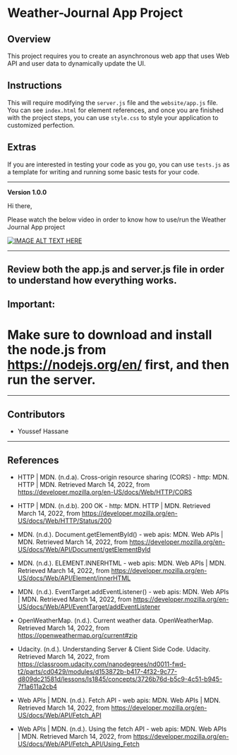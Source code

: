 # Weather-Journal App Project

## Overview
This project requires you to create an asynchronous web app that uses Web API and user data to dynamically update the UI. 

## Instructions
This will require modifying the `server.js` file and the `website/app.js` file. You can see `index.html` for element references, and once you are finished with the project steps, you can use `style.css` to style your application to customized perfection.

## Extras
If you are interested in testing your code as you go, you can use `tests.js` as a template for writing and running some basic tests for your code.



---
**Version 1.0.0**

Hi there,

Please watch the below video in order to know how to use/run the Weather Journal App project

[![IMAGE ALT TEXT HERE](https://img.youtube.com/vi/dWVkaa-pMlo/0.jpg)](https://www.youtube.com/watch?v=dWVkaa-pMlo)



---

## Review both the app.js and server.js file in order to understand how everything works.

## Important:
# Make sure to download and install the node.js from https://nodejs.org/en/ first, and then run the server.

---

## Contributors

- Youssef Hassane

---

## References

- HTTP | MDN. (n.d.a). Cross-origin resource sharing (CORS) - http: MDN. HTTP | MDN. Retrieved March 14, 2022, from https://developer.mozilla.org/en-US/docs/Web/HTTP/CORS 

- HTTP | MDN. (n.d.b). 200 OK - http: MDN. HTTP | MDN. Retrieved March 14, 2022, from https://developer.mozilla.org/en-US/docs/Web/HTTP/Status/200 

- MDN. (n.d.). Document.getElementById() - web apis: MDN. Web APIs | MDN. Retrieved March 14, 2022, from https://developer.mozilla.org/en-US/docs/Web/API/Document/getElementById

- MDN. (n.d.). ELEMENT.INNERHTML - web apis: MDN. Web APIs | MDN. Retrieved March 14, 2022, from https://developer.mozilla.org/en-US/docs/Web/API/Element/innerHTML 

- MDN. (n.d.). EventTarget.addEventListener() - web apis: MDN. Web APIs | MDN. Retrieved March 14, 2022, from https://developer.mozilla.org/en-US/docs/Web/API/EventTarget/addEventListener 

- OpenWeatherMap. (n.d.). Current weather data. OpenWeatherMap. Retrieved March 14, 2022, from https://openweathermap.org/current#zip 

- Udacity. (n.d.). Understanding Server &amp; Client Side Code. Udacity. Retrieved March 14, 2022, from https://classroom.udacity.com/nanodegrees/nd0011-fwd-t2/parts/cd0429/modules/d153872b-b417-4f32-9c77-d809dc21581d/lessons/ls1845/concepts/3726b76d-b5c9-4c51-b945-7f1a611a2cb4 

- Web APIs | MDN. (n.d.). Fetch API - web apis: MDN. Web APIs | MDN. Retrieved March 14, 2022, from https://developer.mozilla.org/en-US/docs/Web/API/Fetch_API 

- Web APIs | MDN. (n.d.). Using the fetch API - web apis: MDN. Web APIs | MDN. Retrieved March 14, 2022, from https://developer.mozilla.org/en-US/docs/Web/API/Fetch_API/Using_Fetch 

